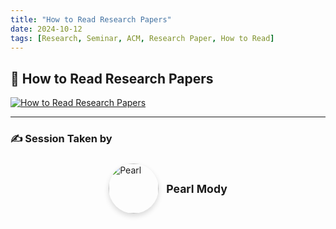 ```yaml
---
title: "How to Read Research Papers"
date: 2024-10-12
tags: [Research, Seminar, ACM, Research Paper, How to Read]
---
```



## 🎥 How to Read Research Papers

[![How to Read Research Papers](https://img.youtube.com/vi/0ejd32TnXN0/maxresdefault.jpg)](https://www.youtube.com/watch?v=0ejd32TnXN0)

---

<h3> ✍️ Session Taken by </h3>

<div style="display: flex; flex-wrap: wrap; justify-content: center; gap: 1.5rem; margin-top: 1.5rem; max-width: 800px; margin-left: auto; margin-right: auto;">
  <div style="display: flex; align-items: center; gap: 0.75rem;">
    <img src="/images/introduction/pearl.png" alt="Pearl" style="width: 80px; height: 80px; border-radius: 50%; object-fit: cover; box-shadow: 0 4px 8px rgba(0,0,0,0.15);" />
    <div>
      <p style="margin: 0; font-size: 1.1rem; font-weight: bold;">Pearl Mody</p>
    </div>
  </div>
</div>
